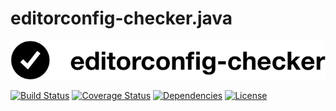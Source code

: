 # editorconfig-checker.java

![Logo](https://raw.githubusercontent.com/editorconfig-checker/editorconfig-checker.java/master/Docs/logo.png "Logo")

[![Build Status](https://travis-ci.org/editorconfig-checker/editorconfig-checker.java.svg?branch=master)](https://travis-ci.org/editorconfig-checker/editorconfig-checker.java)
[![Coverage Status](https://coveralls.io/repos/github/editorconfig-checker/editorconfig-checker.java/badge.svg?branch=master)](https://coveralls.io/github/editorconfig-checker/editorconfig-checker.java?branch=master)
[![Dependencies](https://www.versioneye.com/user/projects/58ca8f376893fd003facbf26/badge.svg?style=flat)](https://www.versioneye.com/user/projects/58ca8f376893fd003facbf26)
[![License](https://img.shields.io/badge/license-MIT-green.svg)](https://github.com/editorconfig-checker/editorconfig-checker.java/blob/master/LICENSE.txt)
